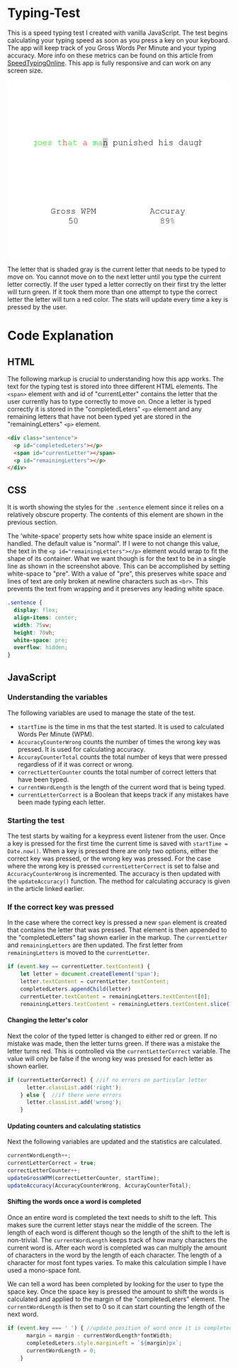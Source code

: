 # Typing-Test

This is a speed typing test I created with vanilla JavaScript. The test begins calculating your typing speed as soon as you press a key on your keyboard. The app will keep track of you Gross Words Per Minute and your typing accuracy. More info on these metrics can be found on this article from [SpeedTypingOnline](https://www.speedtypingonline.com/typing-equations). This app is fully responsive and can work on any screen size.

<img src="https://github.com/MichaelMcCann1/Typing-Test/blob/main/TypingTestScreenshot.png" width="500" height="400">

The letter that is shaded gray is the current letter that needs to be typed to move on. You cannot move on to the next letter until you type the current letter correctly. If the user typed a letter correctly on their first try the letter will turn green. If it took them more than one attempt to type the correct letter the letter will turn a red color. The stats will update every time a key is pressed by the user.  

# Code Explanation

## HTML

The following markup is crucial to understanding how this app works. The text for the typing test is stored into three different HTML elements. The `<span>` element with and id of "currentLetter" contains the letter that the user currently has to type correctly to move on. Once a letter is typed correctly it is stored in the "completedLeters" `<p>` element and any remaining letters that have not been typed yet are stored in the "remainingLetters" `<p>` element.

``` html
<div class="sentence">
  <p id="completedLeters"></p>
  <span id="currentLetter"></span>
  <p id="remainingLetters"></p>
</div>
```


## CSS

It is worth showing the styles for the `.sentence` element since it relies on a relatively obscure property. The contents of this element are shown in the previous section. 

The 'white-space' property sets how white space inside an element is handled. The default value is "normal". If I were to not change this value, the text in the `<p id="remainingLetters"></p>` element would wrap to fit the shape of its container. What we want though is for the text to be in a single line as shown in the screenshot above. This can be accomplished by setting white-space to "pre". With a value of "pre", this preserves white space and lines of text are only broken at newline characters such as `<br>`. This prevents the text from wrapping and it preserves any leading white space. 

``` css
.sentence {
  display: flex;
  align-items: center;
  width: 75vw;
  height: 70vh;
  white-space: pre;
  overflow: hidden;
}
```

## JavaScript

### Understanding the variables

The following variables are used to manage the state of the test. 
* `startTime` is the time in ms that the test started. It is used to calculated Words Per Minute (WPM).
* `AccuracyCounterWrong` counts the number of times the wrong key was pressed. It is used for calculating accuracy.
* `AccurayCounterTotal` counts the total number of keys that were pressed regardless of if it was correct or wrong.
* `correctLetterCounter` counts the total number of correct letters that have been typed.
* `currentWordLength` is the length of the current word that is being typed.
*  `currentLetterCorrect` is a Boolean that keeps track if any mistakes have been made typing each letter.

### Starting the test

The test starts by waiting for a keypress event listener from the user. Once a key is pressed for the first time the current time is saved with `startTime = Date.now()`. When a key is pressed there are only two options, either the correct key was pressed, or the wrong key was pressed. For the case where the wrong key is pressed `currentLetterCorrect` is set to false and `AccuracyCounterWrong` is incremented. The accuracy is then updated with the `updateAccuracy()` function. The method for calculating accuracy is given in the article linked earlier.

### If the correct key was pressed

In the case where the correct key is pressed a new `span` element is created that contains the letter that was pressed. That element is then appended to the "completedLetters" tag shown earlier in the markup. The `currentLetter` and `remainingLetters` are then updated. The first letter from `remainingLetters` is moved to the `currentLetter`.

``` javascript
if (event.key == currentLetter.textContent) {
    let letter = document.createElement('span');
    letter.textContent = currentLetter.textContent;
    completedLeters.appendChild(letter)
    currentLetter.textContent = remainingLetters.textContent[0];
    remainingLetters.textContent = remainingLetters.textContent.slice(1);
```

#### Changing the letter's color

Next the color of the typed letter is changed to either red or green. If no mistake was made, then the letter turns green. If there was a mistake the letter turns red. This is controlled via the `currentLetterCorrect` variable. The value will only be false if the wrong key was pressed for each letter as shown earlier.
``` javascript
if (currentLetterCorrect) { //if no errors on particular letter
      letter.classList.add('right');
    } else {  //if there were errors
      letter.classList.add('wrong');
    }
```

#### Updating counters and calculating statistics

Next the following variables are updated and the statistics are calculated. 
``` javascript
currentWordLength++;
currentLetterCorrect = true;
correctLetterCounter++;
updateGrossWPM(correctLetterCounter, startTime);
updateAccuracy(AccuracyCounterWrong, AccurayCounterTotal);
```

#### Shifting the words once a word is completed
Once an entire word is completed the text needs to shift to the left. This makes sure the current letter stays near the middle of the screen. The length of each word is different though so the length of the shift to the left is non-trivial. The `currentWordLength` keeps track of how many characters the current word is. After each word is completed was can multiply the amount of characters in the word by the length of each character. The length of a character for most font types varies. To make this calculation simple I have used a mono-space font. 

We can tell a word has been completed by looking for the user to type the space key. Once the space key is pressed the amount to shift the words is calculated and applied to the margin of the "completedLeters" element. The `currentWordLength` is then set to 0 so it can start counting the length of the next word. 

``` javascript
if (event.key === ' ') { //update position of word once it is completed
      margin = margin - currentWordLength*fontWidth;
      completedLeters.style.marginLeft = `${margin}px`;
      currentWordLength = 0;
    }
```
